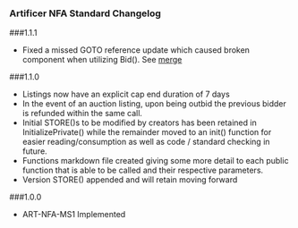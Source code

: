 ### Artificer NFA Standard Changelog

###1.1.1

* Fixed a missed GOTO reference update which caused broken component when utilizing Bid(). See [merge](https://github.com/civilware/artificer-nfa-standard/pull/1)

###1.1.0

* Listings now have an explicit cap end duration of 7 days
* In the event of an auction listing, upon being outbid the previous bidder is refunded within the same call.
* Initial STORE()s to be modified by creators has been retained in InitializePrivate() while the remainder moved to an init() function for easier reading/consumption as well as code / standard checking in future.
* Functions markdown file created giving some more detail to each public function that is able to be called and their respective parameters.
* Version STORE() appended and will retain moving forward

###1.0.0

* ART-NFA-MS1 Implemented